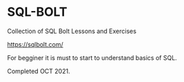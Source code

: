 # SQL-BOLT

Collection of SQL Bolt Lessons and Exercises

https://sqlbolt.com/

For begginer it is must to start to understand basics of SQL.

Completed OCT 2021.
